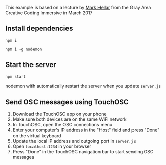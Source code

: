 This example is based on a lecture by [Mark Hellar](https://github.com/mhellar) from the Gray Area Creative Coding Immersive in March 2017

## Install dependencies
`npm i`

`npm i -g nodemon`

## Start the server
`npm start`

nodemon with automatically restart the server when you update `server.js`

## Send OSC messages using TouchOSC
1. Download the TouchOSC app on your phone
1. Make sure both devices are on the same WiFi network
1. In TouchOSC, open the OSC connections menu
1. Enter your computer's IP address in the "Host" field and press "Done" on the virtual keyboard
1. Update the local IP address and outgoing port in `server.js`
1. Open `localhost:1234` in your browser
1. Press "Done" in the TouchOSC navigation bar to start sending OSC messages
